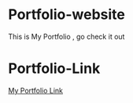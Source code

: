 # Portfolio-website
This is My Portfolio , go check it out

# Portfolio-Link

[My Portfolio Link](https://hrshittt.github.io/Portfolio/)
